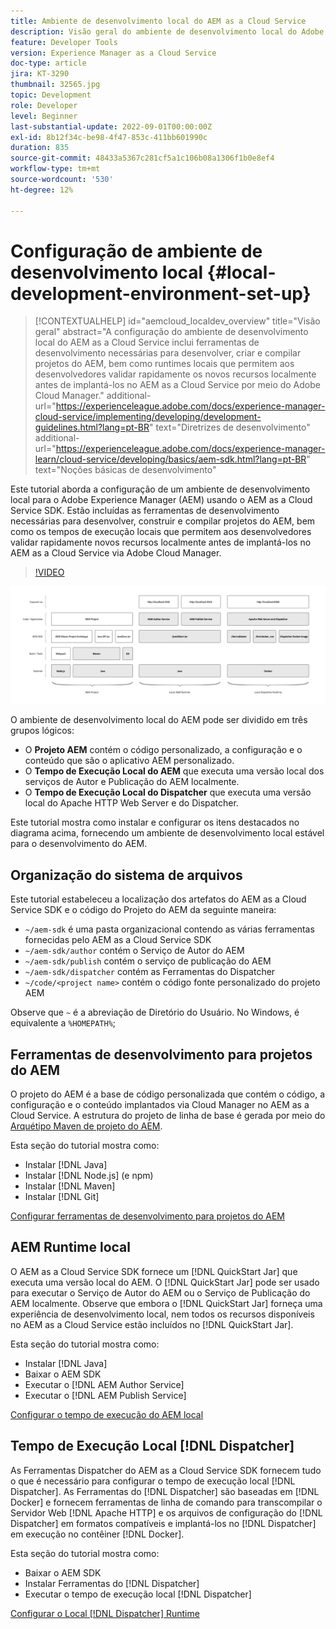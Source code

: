 ```yaml
---
title: Ambiente de desenvolvimento local do AEM as a Cloud Service
description: Visão geral do ambiente de desenvolvimento local do Adobe Experience Manager (AEM).
feature: Developer Tools
version: Experience Manager as a Cloud Service
doc-type: article
jira: KT-3290
thumbnail: 32565.jpg
topic: Development
role: Developer
level: Beginner
last-substantial-update: 2022-09-01T00:00:00Z
exl-id: 8b12f34c-be98-4f47-853c-411bb601990c
duration: 835
source-git-commit: 48433a5367c281cf5a1c106b08a1306f1b0e8ef4
workflow-type: tm+mt
source-wordcount: '530'
ht-degree: 12%

---
```


# Configuração de ambiente de desenvolvimento local {#local-development-environment-set-up}

>[!CONTEXTUALHELP]
>id="aemcloud_localdev_overview"
>title="Visão geral"
>abstract="A configuração do ambiente de desenvolvimento local do AEM as a Cloud Service inclui ferramentas de desenvolvimento necessárias para desenvolver, criar e compilar projetos do AEM, bem como runtimes locais que permitem aos desenvolvedores validar rapidamente os novos recursos localmente antes de implantá-los no AEM as a Cloud Service por meio do Adobe Cloud Manager."
>additional-url="https://experienceleague.adobe.com/docs/experience-manager-cloud-service/implementing/developing/development-guidelines.html?lang=pt-BR" text="Diretrizes de desenvolvimento"
>additional-url="https://experienceleague.adobe.com/docs/experience-manager-learn/cloud-service/developing/basics/aem-sdk.html?lang=pt-BR" text="Noções básicas de desenvolvimento"

Este tutorial aborda a configuração de um ambiente de desenvolvimento local para o Adobe Experience Manager (AEM) usando o AEM as a Cloud Service SDK. Estão incluídas as ferramentas de desenvolvimento necessárias para desenvolver, construir e compilar projetos do AEM, bem como os tempos de execução locais que permitem aos desenvolvedores validar rapidamente novos recursos localmente antes de implantá-los no AEM as a Cloud Service via Adobe Cloud Manager.

>[!VIDEO](https://video.tv.adobe.com/v/36531?quality=12&learn=on&captions=por_br)

![Pilha de tecnologias do Ambiente de Desenvolvimento Local do AEM as a Cloud Service](./assets/overview/aem-sdk-technology-stack.png)

O ambiente de desenvolvimento local do AEM pode ser dividido em três grupos lógicos:

+ O __Projeto AEM__ contém o código personalizado, a configuração e o conteúdo que são o aplicativo AEM personalizado.
+ O __Tempo de Execução Local do AEM__ que executa uma versão local dos serviços de Autor e Publicação do AEM localmente.
+ O __Tempo de Execução Local do Dispatcher__ que executa uma versão local do Apache HTTP Web Server e do Dispatcher.

Este tutorial mostra como instalar e configurar os itens destacados no diagrama acima, fornecendo um ambiente de desenvolvimento local estável para o desenvolvimento do AEM.

## Organização do sistema de arquivos

Este tutorial estabeleceu a localização dos artefatos do AEM as a Cloud Service SDK e o código do Projeto do AEM da seguinte maneira:

+ `~/aem-sdk` é uma pasta organizacional contendo as várias ferramentas fornecidas pelo AEM as a Cloud Service SDK
+ `~/aem-sdk/author` contém o Serviço de Autor do AEM
+ `~/aem-sdk/publish` contém o serviço de publicação do AEM
+ `~/aem-sdk/dispatcher` contém as Ferramentas do Dispatcher
+ `~/code/<project name>` contém o código fonte personalizado do projeto AEM

Observe que `~` é a abreviação de Diretório do Usuário. No Windows, é equivalente a `%HOMEPATH%`;

## Ferramentas de desenvolvimento para projetos do AEM

O projeto do AEM é a base de código personalizada que contém o código, a configuração e o conteúdo implantados via Cloud Manager no AEM as a Cloud Service. A estrutura do projeto de linha de base é gerada por meio do [Arquétipo Maven de projeto do AEM](https://github.com/adobe/aem-project-archetype).

Esta seção do tutorial mostra como:

+ Instalar [!DNL Java]
+ Instalar [!DNL Node.js] (e npm)
+ Instalar [!DNL Maven]
+ Instalar [!DNL Git]

[Configurar ferramentas de desenvolvimento para projetos do AEM](./development-tools.md)

## AEM Runtime local

O AEM as a Cloud Service SDK fornece um [!DNL QuickStart Jar] que executa uma versão local do AEM. O [!DNL QuickStart Jar] pode ser usado para executar o Serviço de Autor do AEM ou o Serviço de Publicação do AEM localmente. Observe que embora o [!DNL QuickStart Jar] forneça uma experiência de desenvolvimento local, nem todos os recursos disponíveis no AEM as a Cloud Service estão incluídos no [!DNL QuickStart Jar].

Esta seção do tutorial mostra como:

+ Instalar [!DNL Java]
+ Baixar o AEM SDK
+ Executar o [!DNL AEM Author Service]
+ Executar o [!DNL AEM Publish Service]

[Configurar o tempo de execução do AEM local](./aem-runtime.md)

## Tempo de Execução Local [!DNL Dispatcher]

As Ferramentas Dispatcher do AEM as a Cloud Service SDK fornecem tudo o que é necessário para configurar o tempo de execução local [!DNL Dispatcher]. As Ferramentas do [!DNL Dispatcher] são baseadas em [!DNL Docker] e fornecem ferramentas de linha de comando para transcompilar o Servidor Web [!DNL Apache HTTP] e os arquivos de configuração do [!DNL Dispatcher] em formatos compatíveis e implantá-los no [!DNL Dispatcher] em execução no contêiner [!DNL Docker].

Esta seção do tutorial mostra como:

+ Baixar o AEM SDK
+ Instalar Ferramentas do [!DNL Dispatcher]
+ Executar o tempo de execução local [!DNL Dispatcher]

[Configurar o Local [!DNL Dispatcher] Runtime](./dispatcher-tools.md)
